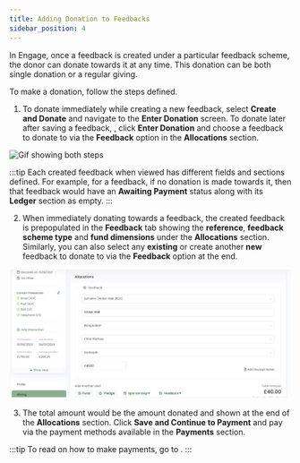 ```yaml
---
title: Adding Donation to Feedbacks
sidebar_position: 4
---
```


In Engage, once a feedback is created under a particular feedback scheme, the donor can donate towards it at any time. This donation can be both single donation or a regular giving.

To make a donation, follow the steps defined.

1. To donate immediately while creating a new feedback, select **Create and Donate** and navigate to the **Enter Donation** screen. To donate later after saving a feedback, <K2Link route="docs/engage/accounts/searching-accounts/" text="search for an account" isInternal/>, click **Enter Donation** and choose a feedback to donate to via the **Feedback** option in the **Allocations** section.

![Gif showing both steps](./gif-showing-both-steps-to-donate.gif)

:::tip
Each created feedback when viewed has different fields and sections defined. For example, for a feedback, if no donation is made towards it, then that feedback would have an **Awaiting Payment** status along with its **Ledger** section as empty.
:::

2. When immediately donating towards a feedback, the created feedback is prepopulated in the **Feedback** tab showing the **reference**, **feedback scheme type** and **fund dimensions** under the **Allocations** section. Similarly, you can also select any **existing** or create another **new** feedback to donate to via the **Feedback** option at the end.

![Feedback Prepopulated in Allocations](./feedback-prepopulated-allocations.png)

3. The total amount would be the amount donated and shown at the end of the **Allocations** section. Click **Save and Continue to Payment** and pay via the payment methods available in the **Payments** section.

:::tip
To read on how to make payments, go to <K2Link route="docs/engage/donations/payments/payment-types-and-methods/" text="Payment Types and Methods Documentation" isInternal/>.
:::
 